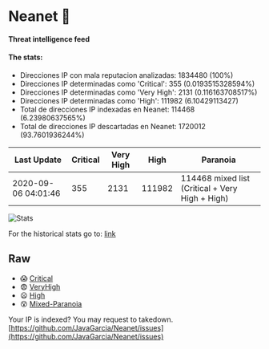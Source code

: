 # Neanet :hocho:
#### Threat intelligence feed
#### The stats:

- Direcciones IP con mala reputacion analizadas: 1834480 (100%)
- Direcciones IP determinadas como 'Critical':  355 (0.0193515328594%)
- Direcciones IP determinadas como 'Very High':  2131 (0.116163708517%)
- Direcciones IP determinadas como 'High':  111982 (6.10429113427)
- Total de direcciones IP indexadas en Neanet:  114468 (6.23980637565%)
- Total de direcciones IP descartadas en Neanet:  1720012 (93.7601936244%)

| Last Update | Critical | Very High | High | Paranoia |
| --- | --- | --- | --- | --- |
| 2020-09-06 04:01:46 | 355 | 2131 | 111982 | 114468 mixed list (Critical + Very High + High)|

![Stats](https://docs.google.com/spreadsheets/d/e/2PACX-1vSnaNMIXVabIpDJjufMlzH7poXnshF3mgd8Is1g9ytUEzVsP5my4Trn8f-xkoLLQ38xpL3HtmUexLo6/pubchart?oid=501124687&format=image)

For the historical stats go to: [link](/stats.csv)
## Raw
- :scream: [Critical](https://raw.githubusercontent.com/JavaGarcia/Neanet/master/blacklists/neanet_critical.txt)
- :fearful: [VeryHigh](https://raw.githubusercontent.com/JavaGarcia/Neanet/master/blacklists/neanet_veryHigh.txtt)
- :frowning: [High](https://raw.githubusercontent.com/JavaGarcia/Neanet/master/blacklists/neanet_high.txt)
- :dizzy_face: [Mixed-Paranoia](https://raw.githubusercontent.com/JavaGarcia/Neanet/master/blacklists/neanet_all.txt)


Your IP is indexed? You may request to takedown. [https://github.com/JavaGarcia/Neanet/issues](https://github.com/JavaGarcia/Neanet/issues)






































































































































































































































































































































































































































































































































































































